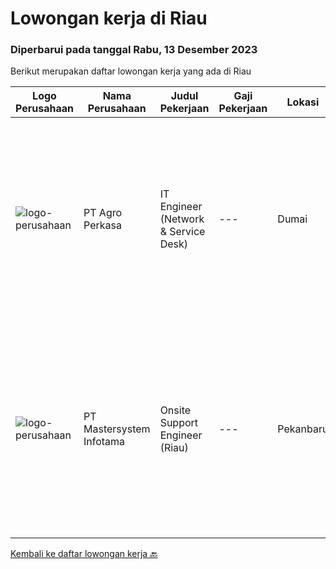 
  # Lowongan kerja di Riau

  ### Diperbarui pada tanggal Rabu, 13 Desember 2023

  Berikut merupakan daftar lowongan kerja yang ada di Riau

  |Logo Perusahaan | Nama Perusahaan | Judul Pekerjaan | Gaji Pekerjaan | Lokasi | Deskripsi | Tanggal diunggah | Pranala |
  | -------------- | --------------- | --------------- | --------- | --------- | -------------- | ------- | ----------- |
  |![logo-perusahaan](https://image-service-cdn.seek.com.au/34044ede6e53e8538f8e4e5ed6047b2b30df5297/ee4dce1061f3f616224767ad58cb2fc751b8d2dc)|PT Agro Perkasa|IT Engineer (Network & Service Desk)|---|Dumai|Mewah is a global food and agri-business listed on Mainboard of the Singapore Stock Exchange Securities Trading Limited since 2010. Today, Mewah’s...|Kamis, 16 November 2023|https://www.jobstreet.co.id/id/job/it-engineer-network-service-desk-4531469?token=0~b1bf68e8-fc07-4202-8aad-bea1f431c225&sectionRank=1&jobId=jobstreet-id-job-4531469|
|![logo-perusahaan](https://image-service-cdn.seek.com.au/673877e6300ddd4e3d9e23f3555b5e1a1d46ba11/ee4dce1061f3f616224767ad58cb2fc751b8d2dc)|PT Mastersystem Infotama|Onsite Support Engineer (Riau)|---|Pekanbaru|- Pendidikan Sarjana S1- Pengalaman minimal 4 tahun- Memiliki VMware sertifikasi VCA atau lebih tinggi- Onsite support 8x5 di customer site- Bersedia...|Selasa, 14 November 2023|https://www.jobstreet.co.id/id/job/onsite-support-engineer-riau-4528781?token=0~b1bf68e8-fc07-4202-8aad-bea1f431c225&sectionRank=2&jobId=jobstreet-id-job-4528781|


  [Kembali ke daftar lowongan kerja 🔙](../README.md#daftar-lowongan-kerja)
  